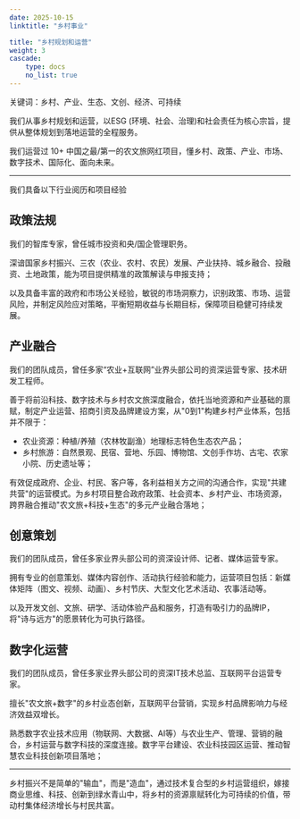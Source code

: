 ```yaml
---
date: 2025-10-15
linktitle: "乡村事业"

title: "乡村规划和运营"
weight: 3
cascade:
    type: docs
    no_list: true
---
```


关键词：乡村、产业、生态、文创、经济、可持续

我们从事乡村规划和运营，以ESG (环境、社会、治理)和社会责任为核心宗旨，提供从整体规划到落地运营的全程服务。

我们运营过 10+ 中国之最/第一的农文旅网红项目，懂乡村、政策、产业、市场、数字技术、国际化、面向未来。


---

我们具备以下行业阅历和项目经验

## 政策法规

我们的智库专家，曾任城市投资和央/国企管理职务。

深谙国家乡村振兴、三农（农业、农村、农民）发展、产业扶持、城乡融合、投融资、土地政策，能为项目提供精准的政策解读与申报支持；

以及具备丰富的政府和市场公关经验，敏锐的市场洞察力，识别政策、市场、运营风险，并制定风险应对策略，平衡短期收益与长期目标，保障项目稳健可持续发展。


## 产业融合

我们的团队成员，曾任多家“农业+互联网”业界头部公司的资深运营专家、技术研发工程师。

善于将前沿科技、数字技术与乡村农文旅深度融合，依托当地资源和产业基础的禀赋，制定产业运营、招商引资及品牌建设方案，从"0到1"构建乡村产业体系，包括并不限于：

- 农业资源：种植/养殖（农林牧副渔）地理标志特色生态农产品；
- 乡村旅游：自然景观、民宿、营地、乐园、博物馆、文创手作坊、古宅、农家小院、历史遗址等；

有效促成政府、企业、村民、客户等，各利益相关方之间的沟通合作，实现"共建共营"的运营模式。为乡村项目整合政府政策、社会资本、乡村产业、市场资源，跨界融合推动"农文旅+科技+生态"的多元产业融合落地；


## 创意策划

我们的团队成员，曾任多家业界头部公司的资深设计师、记者、媒体运营专家。

拥有专业的创意策划、媒体内容创作、活动执行经验和能力，运营项目包括：新媒体矩阵（图文、视频、动画）、乡村节庆、大型文化艺术活动、农事活动等。

以及开发文创、文旅、研学、活动体验产品和服务，打造有吸引力的品牌IP，将"诗与远方"的愿景转化为可执行路径。


## 数字化运营 

我们的团队成员，曾任多家业界头部公司的资深IT技术总监、互联网平台运营专家。

擅长"农文旅+数字"的乡村业态创新，互联网平台营销，实现乡村品牌影响力与经济效益双增长。

熟悉数字农业技术应用（物联网、大数据、AI等）与农业生产、管理、营销的融合，乡村运营与数字科技的深度连接。数字平台建设、农业科技园区运营、推动智慧农业科技创新项目落地；

--- 
乡村振兴不是简单的"输血"，而是"造血"，通过技术复合型的乡村运营组织，嫁接商业思维、科技、创新到绿水青山中，将乡村的资源禀赋转化为可持续的价值，带动村集体经济增长与村民共富。